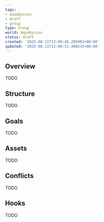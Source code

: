 ```yaml
---
tags:
- aquabyssos
- draft
- group
type: Group
world: Aquabyssos
status: draft
created: '2025-08-11T13:08:46.205983+00:00'
updated: '2025-08-11T13:08:51.408535+00:00'
---
```



## Overview

TODO
## Structure

TODO
## Goals

TODO
## Assets

TODO
## Conflicts

TODO
## Hooks

TODO
